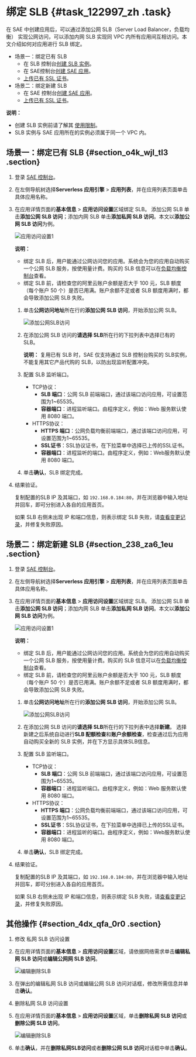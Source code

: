 # 绑定 SLB {#task_122997_zh .task}

在 SAE 中创建应用后，可以通过添加公网 SLB（Server Load Balancer，负载均衡） 实现公网访问，可以添加内网 SLB 实现同 VPC 内所有应用间互相访问。本文介绍如何对应用进行 SLB 绑定。

-   场景一：绑定已有 SLB
    -   在 SLB 控制台[创建 SLB 实例](https://help.aliyun.com/document_detail/86454.html)。
    -   在 SAE控制台[创建 SAE 应用](https://help.aliyun.com/document_detail/94541.html)。
    -   [上传已有 SSL 证书](https://help.aliyun.com/document_detail/90792.html)。
-   场景二：绑定新建 SLB
    -   在 SAE 控制台[创建 SAE 应用](https://help.aliyun.com/document_detail/94541.html)。
    -   [上传已有 SSL 证书](https://help.aliyun.com/document_detail/90792.html)。

**说明：** 

-   创建 SLB 实例前请了解其 [使用限制](https://help.aliyun.com/document_detail/32459.html)。
-   SLB 实例与 SAE 应用所在的实例必须属于同一个 VPC 内。

## 场景一：绑定已有 SLB {#section_o4k_wjl_tl3 .section}

1.  登录 [SAE 控制台](https://sae.console.aliyun.com)。
2.  在左侧导航树选择**Serverless 应用引擎** \> **应用列表**，并在应用列表页面单击具体应用名称。
3.  在应用详情页面的**基本信息** \> **应用访问设置**区域绑定 SLB。 添加公网 SLB 单击**添加公网 SLB 访问**；添加内网 SLB 单击**添加私网 SLB 访问**。本文以**添加公网 SLB 访问**为例。

    ![应用访问设置1](http://static-aliyun-doc.oss-cn-hangzhou.aliyuncs.com/assets/img/1067673/156800852956572_zh-CN.png)

    **说明：** 

    -   绑定 SLB 后，用户能通过公网访问您的应用。系统会为您的应用自动购买一个公网 SLB 服务，按使用量计费。购买的 SLB 信息可以在[负载均衡控制台](https://slb.console.aliyun.com)查看。
    -   绑定 SLB 前，请检查您的阿里云账户余额是否大于 100 元，SLB 额度（每个账户 50 个）是否已用满。账户余额不足或者 SLB 额度用满时，都会导致添加公网 SLB 失败。
    1.  单击**公网访问地址**所在行的**添加公网 SLB 访问**，开始添加公网 SLB。 

        ![添加公网SLB访问](http://static-aliyun-doc.oss-cn-hangzhou.aliyuncs.com/assets/img/1067673/156800852956535_zh-CN.png)

    2.  在添加公网 SLB 访问的**请选择 SLB**所在行的下拉列表中选择已有的 SLB。 

        **说明：** 复用已有 SLB 时，SAE 仅支持通过 SLB 控制台购买的 SLB实例，不能复用其它产品代购的 SLB，以防出现监听配置冲突。

    3.  配置 SLB 监听端口。 
        -   TCP协议：
            -   **SLB 端口**：公网 SLB 前端端口，通过该端口访问应用，可设置范围为1~65535。
            -   **容器端口**：进程监听端口。由程序定义，例如：Web 服务默认使用 8080 端口。
        -   HTTPS协议：
            -   **HTTPS 端口**：公网负载均衡前端端口，通过该端口访问应用，可设置范围为1~65535。
            -   **SSL证书**：SSL协议证书，在下拉菜单中选择已上传的SSL证书。
            -   **容器端口**：进程监听的端口。由程序定义，例如：Web服务默认使用 8080 端口。
    4.  单击**确认**，SLB 绑定完成。
4.  结果验证。 

    复制配置的SLB IP 及其端口，如 `192.168.0.184:80`，并在浏览器中输入地址并回车，即可分别进入各自的应用首页。

    如果 SLB 右侧未出现 IP 和端口信息，则表示绑定 SLB 失败，请[查看变更记录](cn.zh-CN/应用管理/查看变更记录.md#)，并修复失败原因。


## 场景二：绑定新建 SLB {#section_238_za6_1eu .section}

1.  登录 [SAE 控制台](https://sae.console.aliyun.com)。
2.  在左侧导航树选择**Serverless 应用引擎** \> **应用列表**，并在应用列表页面单击具体应用名称。
3.  在应用详情页面的**基本信息** \> **应用访问设置**区域绑定 SLB。 添加公网 SLB 单击**添加公网 SLB 访问**；添加内网 SLB 单击**添加私网 SLB 访问**。本文以**添加公网 SLB 访问**为例。

    ![应用访问设置1](http://static-aliyun-doc.oss-cn-hangzhou.aliyuncs.com/assets/img/1067673/156800852956572_zh-CN.png)

    **说明：** 

    -   绑定 SLB 后，用户能通过公网访问您的应用。系统会为您的应用自动购买一个公网 SLB 服务，按使用量计费。购买的 SLB 信息可以在[负载均衡控制台](https://slb.console.aliyun.com)查看。
    -   绑定 SLB 前，请检查您的阿里云账户余额是否大于 100 元，SLB 额度（每个账户 50 个）是否已用满。账户余额不足或者 SLB 额度用满时，都会导致添加公网 SLB 失败。
    1.  单击**公网访问地址**所在行的**添加公网 SLB 访问**，开始添加公网 SLB。 

        ![添加公网SLB访问](http://static-aliyun-doc.oss-cn-hangzhou.aliyuncs.com/assets/img/1067673/156800852956535_zh-CN.png)

    2.  在添加公网 SLB 访问的**请选择 SLB**所在行的下拉列表中选择**新建**。 选择新建之后系统自动进行**SLB 配额检查**和**账户余额检查**，检查通过后为应用自动购买全新的 SLB 实例，并在下方显示具体SLB信息。
    3.  配置 SLB 监听端口。 
        -   TCP协议：
            -   **SLB 端口**：公网 SLB 前端端口，通过该端口访问应用，可设置范围为1~65535。
            -   **容器端口**：进程监听端口。由程序定义，例如：Web 服务默认使用 8080 端口。
        -   HTTPS协议：
            -   **HTTPS 端口**：公网负载均衡前端端口，通过该端口访问应用，可设置范围为1~65535。
            -   **SSL证书**：SSL协议证书，在下拉菜单中选择已上传的SSL证书。
            -   **容器端口**：进程监听的端口。由程序定义，例如：Web服务默认使用 8080 端口。
    4.  单击**确认**，SLB 绑定完成。
4.  结果验证。 

    复制配置的SLB IP 及其端口，如 `192.168.0.184:80`，并在浏览器中输入地址并回车，即可分别进入各自的应用首页。

    如果 SLB 右侧未出现 IP 和端口信息，则表示绑定 SLB 失败，请[查看变更记录](cn.zh-CN/应用管理/查看变更记录.md#)，并修复失败原因。


## 其他操作 {#section_4dx_qfa_0r0 .section}

1.  修改 私网 SLB 访问设置
2.  在应用详情页面的**基本信息** \> **应用访问设置**区域，请依据网络需求单击**编辑私网 SLB 访问**或**编辑公网网 SLB 访问**。 

    ![编辑删除SLB](http://static-aliyun-doc.oss-cn-hangzhou.aliyuncs.com/assets/img/1067673/156800853057199_zh-CN.png)

3.  在弹出的编辑私网 SLB 访问或编辑公网 SLB 访问对话框，修改所需信息并单击**确认**。

1.  删除私网 SLB 访问设置
2.  在应用详情页面的**基本信息** \> **应用访问设置**区域，单击**删除私网 SLB 访问**或**删除公网 SLB 访问**。 

    ![编辑删除SLB](http://static-aliyun-doc.oss-cn-hangzhou.aliyuncs.com/assets/img/1067673/156800853057199_zh-CN.png)

3.  单击**确认**，并在**删除私网SLB访问**或者**删除公网 SLB 访问**对话框中单击**确认**。

